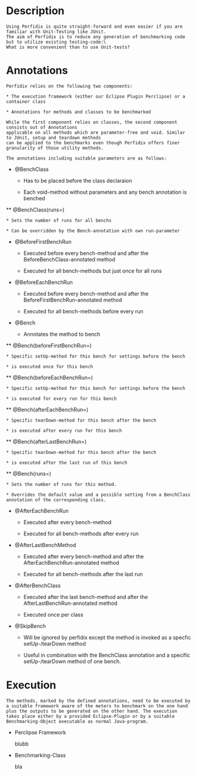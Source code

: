 # Description

	Using Perfidix is quite straight-forward and even easier if you are familiar with Unit-Testing like JUnit.
	The aim of Perfidix is to reduce any generation of benchmarking code but to utilize existing testing-code:\
	What is more convenient than to use Unit-tests?
	
# Annotations

	Perfidix relies on the following two components:
	
	* The execution framework (either our Eclipse Plugin Perclipse) or a container class
	
	* Annotations for methods and classes to be benchmarked
	
	While the first component relies on classes, the second component consists out of Annotations 
	applicable on all methods which are parameter-free and void. Similar to JUnit, setup and teardown methods
	can be applied to the benchmarks even though Perfidix offers finer granularity of those utility methods.
	
	The annotations including suitable parameters are as follows:

* @BenchClass
	
	* Has to be placed before the class declaraion
	
	* Each void-method without parameters and any bench annotation is benched
	
** @BenchClass(runs=)

	* Sets the number of runs for all benchs
	
	* Can be overridden by the Bench-annotation with own run-parameter

* @BeforeFirstBenchRun

	* Executed before every bench-method and after the BeforeBenchClass-annotated method
	
	* Executed for all bench-methods but just once for all runs
	
* @BeforeEachBenchRun
	
	* Executed before every bench-method and after the BeforeFirstBenchRun-annotated method
	
	* Executed for all bench-methods before every run
	
* @Bench

	* Annotates the method to bench

** @Bench(beforeFirstBenchRun=)

	* Specific setUp-method for this bench for settings before the bench
	
	* is executed once for this bench
	
** @Bench(beforeEachBenchRun=)

	* Specific setUp-method for this bench for settings before the bench
	
	* is executed for every run for this bench
	
** @Bench(afterEachBenchRun=)

	* Specific tearDown-method for this bench after the bench
	
	* is executed after every run for this bench

** @Bench(afterLastBenchRun=)

	* Specific tearDown-method for this bench after the bench
	
	* is executed after the last run of this bench
	
** @Bench(runs=)

	* Sets the number of runs for this method.
	
	* Overrides the default value and a possible setting from a BenchClass annotation of the corresponding class.
	
* @AfterEachBenchRun

	* Executed after every bench-method
	
	* Executed for all bench-methods after every run
	
* @AfterLastBenchMethod

	* Executed after every bench-method and after the AfterEachBenchRun-annotated method
	
	* Executed for all bench-methods after the last run
	
* @AfterBenchClass

	* Executed after the last bench-method and after the AfterLastBenchRun-annotated method
	
	* Executed once per class
	
* @SkipBench

	* Will be ignored by perfidix except the method is invoked as a specfic setUp-/tearDown method
	
	* Useful in combination with the BenchClass annotation and a specific setUp-/tearDown method of one bench.
	
# Execution

	The methods, marked by the defined annotations, need to be executed by a suitable framework aware of the meters to benchmark on the one hand plus the outputs to be generated on the other hand. The execution takes place either by a provided Eclipse-Plugin or by a suitable Benchmarking-Object executable as normal Java-program.
	
* Perclipse Framework
	
	blubb
	
* Benchmarking-Class

	bla

	 